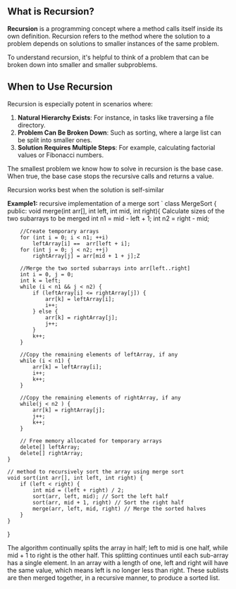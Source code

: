 What is Recursion?
------------------

**Recursion** is a programming concept where a method calls itself inside its own definition. Recursion refers to the method where the solution to a problem depends on solutions to smaller instances of the same problem. 

To understand recursion, it's helpful to think of a problem that can be broken down into smaller and smaller subproblems.

When to Use Recursion
---------------------

Recursion is especially potent in scenarios where:

1.  **Natural Hierarchy Exists**: For instance, in tasks like traversing a file directory.
2.  **Problem Can Be Broken Down**: Such as sorting, where a large list can be split into smaller ones.
3.  **Solution Requires Multiple Steps**: For example, calculating factorial values or Fibonacci numbers.

The smallest problem we know how to solve in recursion is the base case.
When true, the base case stops the recursive calls and returns a value.

Recursion works best when the solution is self-similar

**Example1:** recursive implementation of a merge sort 
`
class MergeSort {
    public: 
    void merge(int arr[], int left, int mid, int right){
        Calculate sizes of the two subarrays to be merged
        int n1 = mid - left + 1; 
        int n2 = right - mid; 

        //Create temporary arrays  
        for (int i = 0; i < n1; ++i)
            leftArray[i] ==  arr[left + i];
        for (int j = 0; j < n2; ++j)
            rightArray[j] = arr[mid + 1 + j];Z
        
        //Merge the two sorted subarrays into arr[left..right]
        int i = 0, j = 0; 
        int k = left; 
        while (i < n1 && j < n2) {
            if (leftArray[i] <= rightArray[j]) {
                arr[k] = leftArray[i]; 
                i++;
            } else {
                arr[k] = rightArray[j];
                j++;
            }
            k++;
        }

        //Copy the remaining elements of leftArray, if any 
        while (i < n1) {
            arr[k] = leftArray[i];
            i++; 
            k++;
        }

        //Copy the remaining elements of rightArray, if any 
        while(j < n2 ) { 
            arr[k] = rightArray[j]; 
            j++; 
            k++; 
        }

        // Free memory allocated for temporary arrays 
        delete[] leftArray; 
        delete[] rightArray; 
    }

    // method to recursively sort the array using merge sort 
    void sort(int arr[], int left, int right) {
        if (left < right) {
            int mid = (left + right) / 2; 
            sort(arr, left, mid); // Sort the left half
            sort(arr, mid + 1, right) // Sort the right half 
            merge(arr, left, mid, right) // Merge the sorted halves
        }
    }
}

The algorithm continually splits the array in half; left to mid is one half, while mid + 1 to right is the other half. This splitting continues until each sub-array has a single element. In an array with a length of one, left and right will have the same value, which means left is no longer less than right. These sublists are then merged together, in a recursive manner, to produce a sorted list.
